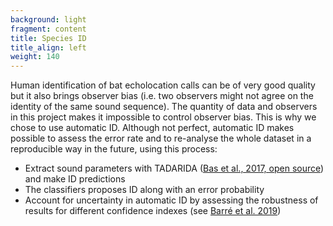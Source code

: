 ```yaml
---
background: light
fragment: content
title: Species ID
title_align: left
weight: 140
---
```


Human identification of bat echolocation calls can be of very good quality but it also brings observer bias (i.e. two observers might not agree on the identity of the same sound sequence). The quantity of data and observers in this project makes it impossible to control observer bias. This is why we chose to use automatic ID. Although not perfect, automatic ID makes possible to assess the error rate and to re-analyse the whole dataset in a reproducible way in the future, using this process:

- Extract sound parameters with TADARIDA ([Bas et al., 2017, open source](https://openresearchsoftware.metajnl.com/articles/10.5334/jors.154/)) and make ID predictions
- The classifiers proposes ID along with an error probability
- Account for uncertainty in automatic ID by assessing the robustness of results for different confidence indexes (see [Barré et al. 2019](https://besjournals.onlinelibrary.wiley.com/doi/full/10.1111/2041-210X.13198))

